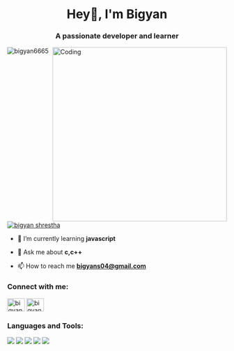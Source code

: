 <h1 align="center">Hey👋, I'm Bigyan</h1>
<h3 align="center">A passionate developer and learner</h3>
<img align="right" alt="Coding" width="400" src="https://camo.githubusercontent.com/7de37139d0b4c1ce40865e799b446c0e963a3dd8fb68d239707237c40604fa3d/68747470733a2f2f63646e2e6472696262626c652e636f6d2f75736572732f3733303730332f73637265656e73686f74732f363538313234332f6176656e746f2e676966">
<p align="left"> <img src="https://komarev.com/ghpvc/?username=bigyan6665&label=Profile%20views&color=0e75b6&style=flat" alt="bigyan6665" /> </p>

<p align="left"> <a href="https://twitter.com/bigyan shrestha" target="blank"><img src="https://img.shields.io/twitter/follow/bigyan shrestha?logo=twitter&style=for-the-badge" alt="bigyan shrestha" /></a> </p>

- 🌱 I’m currently learning **javascript**

- 💬 Ask me about **c,c++**

- 📫 How to reach me **bigyans04@gmail.com**

<h3 align="left">Connect with me:</h3>
<p align="left">
<a href="https://twitter.com/bigyan shrestha" target="blank"><img align="center" src="https://raw.githubusercontent.com/rahuldkjain/github-profile-readme-generator/master/src/images/icons/Social/twitter.svg" alt="bigyan shrestha" height="30" width="40" /></a>
<a href="https://fb.com/bigyan shrestha" target="blank"><img align="center" src="https://raw.githubusercontent.com/rahuldkjain/github-profile-readme-generator/master/src/images/icons/Social/facebook.svg" alt="bigyan shrestha" height="30" width="40" /></a>
</p>

<h3 align="left">Languages and Tools:</h3>
<p align="left">
 <img src="https://img.shields.io/badge/C-00599C"/>
 <img src="https://img.shields.io/badge/C++-007ACC"/>
 <img src="https://img.shields.io/badge/-HTML5-E34C26?style=flat&logo=html5&logoColor=white"/>
  <img src="https://img.shields.io/badge/-CSS3-264de4?style=flat&logo=css3&logoColor=white"/>
 <img src="https://img.shields.io/badge/-Javascript-F7DF1E?style=flat&logo=javascript&logoColor=white"/>
</p>
